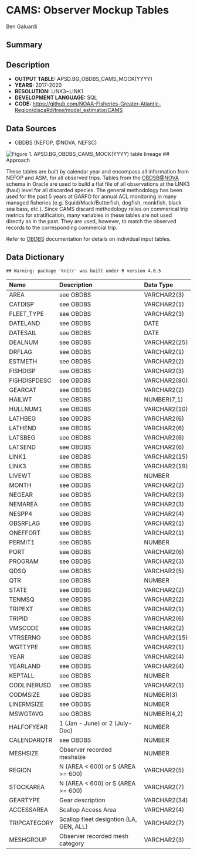 CAMS: Observer Mockup Tables
================
Ben Galuardi

## Summary

## Description

  - **OUTPUT TABLE:** APSD.BG\_OBDBS\_CAMS\_MOCK(YYYY)
  - **YEARS:** 2017-2020
  - **RESOLUTION:** LINK3\~LINK1
  - **DEVELOPMENT LANGUAGE:** SQL
  - **CODE:**
    <https://github.com/NOAA-Fisheries-Greater-Atlantic-Region/discaRd/tree/model_estimator/CAMS>

## Data Sources

  - OBDBS (NEFOP, @NOVA, NEFSC)

![Figure 1. APSD.BG\_OBDBS\_CAMS\_MOCK(YYYY) table
lineage](document_OBS_CAMS_files/figure-gfm/table_flow0-1.png) \#\#
Approach

These tables are built by calendar year and encompass all information
from NEFOP and ASM, for all observed trips. Tables from the <OBDSB@NOVA>
schema in Oracle are used to build a flat file of all observations at
the LINK3 (haul) level for all discarded species. The general
methodology has been used for the past 5 years at GARFO for annual ACL
monitoring in many managed fisheries (e.g. Squid/Mack/Butterfish,
dogfish, monkfish, black sea bass, etc.). Since CAMS discard methodology
relies on commerical trip metrics for stratification, many variables in
these tables are not used directly as in the past. They are used,
however, to match the observed records to the corresponding commercial
trip.

Refer to [OBDBS](http://nova.nefsc.noaa.gov/datadict/) documentation for
details on individual input tables.

## Data Dictionary

    ## Warning: package 'knitr' was built under R version 4.0.5

| Name         | Description                             | Data Type    |
| :----------- | :-------------------------------------- | :----------- |
| AREA         | see OBDBS                               | VARCHAR2(3)  |
| CATDISP      | see OBDBS                               | VARCHAR2(1)  |
| FLEET\_TYPE  | see OBDBS                               | VARCHAR2(3)  |
| DATELAND     | see OBDBS                               | DATE         |
| DATESAIL     | see OBDBS                               | DATE         |
| DEALNUM      | see OBDBS                               | VARCHAR2(25) |
| DRFLAG       | see OBDBS                               | VARCHAR2(1)  |
| ESTMETH      | see OBDBS                               | VARCHAR2(2)  |
| FISHDISP     | see OBDBS                               | VARCHAR2(3)  |
| FISHDISPDESC | see OBDBS                               | VARCHAR2(80) |
| GEARCAT      | see OBDBS                               | VARCHAR2(2)  |
| HAILWT       | see OBDBS                               | NUMBER(7,1)  |
| HULLNUM1     | see OBDBS                               | VARCHAR2(10) |
| LATHBEG      | see OBDBS                               | VARCHAR2(6)  |
| LATHEND      | see OBDBS                               | VARCHAR2(6)  |
| LATSBEG      | see OBDBS                               | VARCHAR2(6)  |
| LATSEND      | see OBDBS                               | VARCHAR2(6)  |
| LINK1        | see OBDBS                               | VARCHAR2(15) |
| LINK3        | see OBDBS                               | VARCHAR2(19) |
| LIVEWT       | see OBDBS                               | NUMBER       |
| MONTH        | see OBDBS                               | VARCHAR2(2)  |
| NEGEAR       | see OBDBS                               | VARCHAR2(3)  |
| NEMAREA      | see OBDBS                               | VARCHAR2(3)  |
| NESPP4       | see OBDBS                               | VARCHAR2(4)  |
| OBSRFLAG     | see OBDBS                               | VARCHAR2(1)  |
| ONEFFORT     | see OBDBS                               | VARCHAR2(1)  |
| PERMIT1      | see OBDBS                               | NUMBER       |
| PORT         | see OBDBS                               | VARCHAR2(6)  |
| PROGRAM      | see OBDBS                               | VARCHAR2(3)  |
| QDSQ         | see OBDBS                               | VARCHAR2(5)  |
| QTR          | see OBDBS                               | NUMBER       |
| STATE        | see OBDBS                               | VARCHAR2(2)  |
| TENMSQ       | see OBDBS                               | VARCHAR2(2)  |
| TRIPEXT      | see OBDBS                               | VARCHAR2(1)  |
| TRIPID       | see OBDBS                               | VARCHAR2(6)  |
| VMSCODE      | see OBDBS                               | VARCHAR2(2)  |
| VTRSERNO     | see OBDBS                               | VARCHAR2(15) |
| WGTTYPE      | see OBDBS                               | VARCHAR2(1)  |
| YEAR         | see OBDBS                               | VARCHAR2(4)  |
| YEARLAND     | see OBDBS                               | VARCHAR2(4)  |
| KEPTALL      | see OBDBS                               | NUMBER       |
| CODLINERUSD  | see OBDBS                               | VARCHAR2(1)  |
| CODMSIZE     | see OBDBS                               | NUMBER(3)    |
| LINERMSIZE   | see OBDBS                               | NUMBER       |
| MSWGTAVG     | see OBDBS                               | NUMBER(4,2)  |
| HALFOFYEAR   | 1 (Jan - June) or 2 (July-Dec)          | NUMBER       |
| CALENDARQTR  | see OBDBS                               | NUMBER       |
| MESHSIZE     | Observer recorded meshsize              | NUMBER       |
| REGION       | N (AREA \< 600) or S (AREA \>= 600)     | VARCHAR2(5)  |
| STOCKAREA    | N (AREA \< 600) or S (AREA \>= 600)     | VARCHAR2(7)  |
| GEARTYPE     | Gear description                        | VARCHAR2(34) |
| ACCESSAREA   | Scallop Access Area                     | VARCHAR2(4)  |
| TRIPCATEGORY | Scallop fleet designtion (LA, GEN, ALL) | VARCHAR2(7)  |
| MESHGROUP    | Observer recorded mesh category         | VARCHAR2(3)  |
